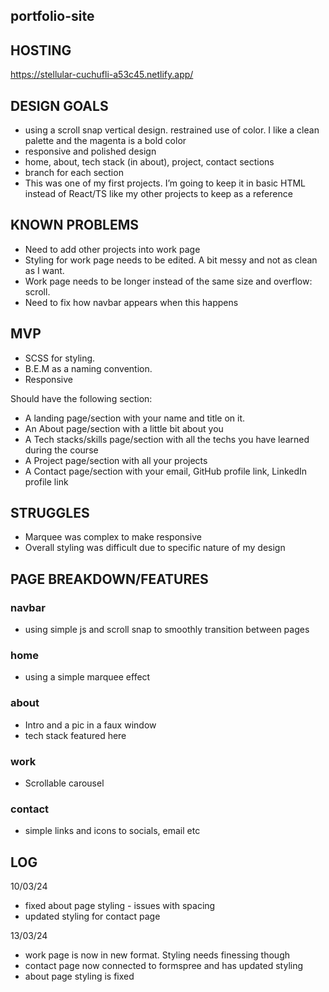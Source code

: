 ## portfolio-site

## HOSTING 

https://stellular-cuchufli-a53c45.netlify.app/

## DESIGN GOALS

- using a scroll snap vertical design. restrained use of color. I like a clean palette and the magenta is a bold color
- responsive and polished design 
- home, about, tech stack (in about), project, contact sections
- branch for each section
- This was one of my first projects. I’m going to keep it in basic HTML instead of React/TS like my other projects to keep as a reference

## KNOWN PROBLEMS

- Need to add other projects into work page
- Styling for work page needs to be edited. A bit messy and not as clean as I want.
- Work page needs to be longer instead of the same size and overflow: scroll.
- Need to fix how navbar appears when this happens

## MVP

* SCSS for styling.
* B.E.M as a naming convention.
* Responsive

Should have the following section:

* A landing page/section with your name and title on it.
* An About page/section with a little bit about you
* A Tech stacks/skills page/section with all the techs you have learned during the course
* A Project page/section with all your projects 
* A Contact page/section with your email, GitHub profile link, LinkedIn profile link

## STRUGGLES

- Marquee was complex to make responsive
- Overall styling was difficult due to specific nature of my design

## PAGE BREAKDOWN/FEATURES

### navbar

- using simple js and scroll snap to smoothly transition between pages

### home

- using a simple marquee effect 

### about

- Intro and a pic in a faux window
- tech stack featured here

### work

- Scrollable carousel 

### contact

- simple links and icons to socials, email etc

## LOG ##
10/03/24
- fixed about page styling - issues with spacing
- updated styling for contact page

13/03/24
- work page is now in new format. Styling needs finessing though
- contact page now connected to formspree and has updated styling
- about page styling is fixed
